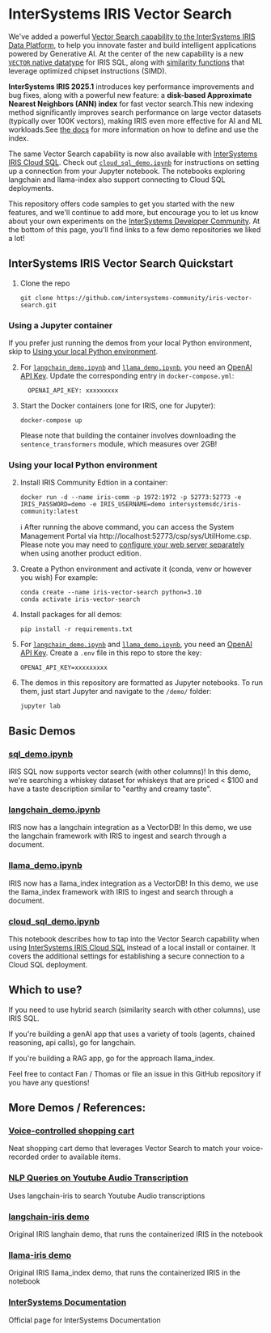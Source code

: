 # InterSystems IRIS Vector Search

We've added a powerful [Vector Search capability to the InterSystems IRIS Data Platform](https://www.intersystems.com/news/iris-vector-search-support-ai-applications/), to help you innovate faster and build intelligent applications powered by Generative AI. At the center of the new capability is a new [`VECTOR` native datatype](https://docs.intersystems.com/irislatest/csp/docbook/DocBook.UI.Page.cls?KEY=RSQL_datatype&ADJUST=1) for IRIS SQL, along with [similarity functions](https://docs.intersystems.com/irislatest/csp/docbook/DocBook.UI.Page.cls?KEY=GSQL_vecsearch&ADJUST=1) that leverage optimized chipset instructions (SIMD).

**InterSystems IRIS 2025.1** introduces key performance improvements and bug fixes, along with a powerful new feature: a **disk-based Approximate Nearest Neighbors (ANN) index** for fast vector search.This new indexing method significantly improves search performance on large vector datasets (typically over 100K vectors), making IRIS even more effective for AI and ML workloads.See [the docs](https://docs.intersystems.com/iris20251/csp/docbook/DocBook.UI.Page.cls?KEY=GSQL_vecsearch#GSQL_vecsearch_index) for more information on how to define and use the index.

The same Vector Search capability is now also available with [InterSystems IRIS Cloud SQL](https://developer.intersystems.com/products/iris-cloud-sql-integratedml/). Check out [`cloud_sql_demo.ipynb`](demo/cloud_sql_demo.ipynb) for instructions on setting up a connection from your Jupyter notebook. The notebooks exploring langchain and llama-index also support connecting to Cloud SQL deployments.

This repository offers code samples to get you started with the new features, and we'll continue to add more, but encourage you to let us know about your own experiments on the [InterSystems Developer Community](https://community.intersystems.com). At the bottom of this page, you'll find links to a few demo repositories we liked a lot!


## InterSystems IRIS Vector Search Quickstart

1. Clone the repo
    ```Shell
    git clone https://github.com/intersystems-community/iris-vector-search.git
    ```
   

### Using a Jupyter container

If you prefer just running the demos from your local Python environment, skip to [Using your local Python environment](#using-your-local-python-environment).


2. For [`langchain_demo.ipynb`](demo/langchain_demo.ipynb) and [`llama_demo.ipynb`](demo/llama_demo.ipynb), you need an [OpenAI API Key](https://platform.openai.com/api-keys). Update the corresponding entry in `docker-compose.yml`:
    ```
      OPENAI_API_KEY: xxxxxxxxx
    ```

3. Start the Docker containers (one for IRIS, one for Jupyter):
    ```Shell
    docker-compose up
    ```

    Please note that building the container involves downloading the `sentence_transformers` module, which measures over 2GB!

### Using your local Python environment 

2. Install IRIS Community Edtion in a container:
    ```Shell
    docker run -d --name iris-comm -p 1972:1972 -p 52773:52773 -e IRIS_PASSWORD=demo -e IRIS_USERNAME=demo intersystemsdc/iris-community:latest 
    ```
    :information_source: After running the above command, you can access the System Management Portal via http://localhost:52773/csp/sys/UtilHome.csp. Please note you may need to [configure your web server separately](https://docs.intersystems.com/irislatest/csp/docbook/DocBook.UI.Page.cls?KEY=GCGI_private_web&ADJUST=1) when using another product edition.

3. Create a Python environment and activate it (conda, venv or however you wish) For example:
    
    ```Shell
    conda create --name iris-vector-search python=3.10
    conda activate iris-vector-search
    ```

4. Install packages for all demos:
    ```Shell
    pip install -r requirements.txt
    ```

5. For [`langchain_demo.ipynb`](demo/langchain_demo.ipynb) and [`llama_demo.ipynb`](demo/llama_demo.ipynb), you need an [OpenAI API Key](https://platform.openai.com/api-keys). Create a `.env` file in this repo to store the key:
    ```
    OPENAI_API_KEY=xxxxxxxxx
    ```
    
6. The demos in this repository are formatted as Jupyter notebooks. To run them, just start Jupyter and navigate to the `/demo/` folder:

    ```Shell
    jupyter lab
    ```

## Basic Demos

### [sql_demo.ipynb](demo/sql_demo.ipynb)

IRIS SQL now supports vector search (with other columns)! In this demo, we're searching a whiskey dataset for whiskeys that are priced < $100 and have a taste description similar to "earthy and creamy taste".

### [langchain_demo.ipynb](demo/langchain_demo.ipynb)

IRIS now has a langchain integration as a VectorDB! In this demo, we use the langchain framework with IRIS to ingest and search through a document. 

### [llama_demo.ipynb](demo/llama_demo.ipynb)

IRIS now has a llama_index integration as a VectorDB! In this demo, we use the llama_index framework with IRIS to ingest and search through a document. 

### [cloud_sql_demo.ipynb](demo/cloud_sql_demo.ipynb)

This notebook describes how to tap into the Vector Search capability when using [InterSystems IRIS Cloud SQL](https://developer.intersystems.com/products/iris-cloud-sql-integratedml/) instead of a local install or container. It covers the additional settings for establishing a secure connection to a Cloud SQL deployment.


## Which to use?

If you need to use hybrid search (similarity search with other columns), use IRIS SQL. 

If you're building a genAI app that uses a variety of tools (agents, chained reasoning, api calls), go for langchain. 

If you're building a RAG app, go for the approach llama_index.

Feel free to contact Fan / Thomas or file an issue in this GitHub repository if you have any questions!


## More Demos / References:

### [Voice-controlled shopping cart](https://github.com/intersystems-dach/RAG-demo)
Neat shopping cart demo that leverages Vector Search to match your voice-recorded order to available items.

### [NLP Queries on  Youtube Audio Transcription](https://github.com/jrpereirajr/intersystems-iris-notebooks/blob/main/vector/langchain-iris/nlp_queries_on_youtube_audio_transcription_dataset.ipynb)
Uses langchain-iris to search Youtube Audio transcriptions

### [langchain-iris demo](https://github.com/caretdev/langchain-iris/blob/main/demo.ipynb)
Original IRIS langhain demo, that runs the containerized IRIS in the notebook

### [llama-iris demo](https://github.com/caretdev/llama-iris/blob/main/demo.ipynb)
Original IRIS llama_index demo, that runs the containerized IRIS in the notebook

### [InterSystems Documentation](https://docs.intersystems.com/)
Official page for InterSystems Documentation
